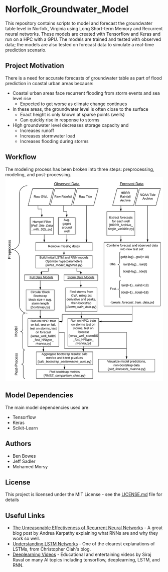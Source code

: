 # Norfolk_Groundwater_Model
This repository contains scripts to model and forecast the groundwater table level in Norfolk, Virginia using Long Short-term Memory and Recurrent neural networks. These models are created with Tensorflow and Keras and run on a HPC with a GPU. The models are trained and tested with observed data; the models are also tested on forecast data to simulate a real-time prediction scenario.

## Project Motivation
There is a need for accurate forecasts of groundwater table as part of flood prediction in coastal urban areas because:

- Coastal urban areas face recurrent flooding from storm events and sea level rise
  - Expected to get worse as climate change continues
- In these areas, the groundwater level is often close to the surface
  - Exact height is only known at sparse points (wells)
  - Can quickly rise in response to storms
- High groundwater level decreases storage capacity and
  - Increases runoff
  - Increases stormwater load
  - Increases flooding during storms

## Workflow
The modeling process has been broken into three steps: preprocessing, modeling, and post-processing.
![alt-tag](https://github.com/UVAdMIST/Norfolk_Groundwater_Model/blob/master/Norfolk_GWL_workflow.png)

## Model Dependencies
The main model dependencies used are:
- Tensorflow
- Keras
- Scikit-Learn

## Authors
- Ben Bowes
- Jeff Sadler
- Mohamed Morsy

## License
This project is licensed under the MIT License - see the [LICENSE.md](https://github.com/UVAdMIST/Norfolk_Groundwater_Model/blob/master/LICENSE) file for details

## Useful Links
- [The Unreasonable Effectiveness of Recurrent Neural Networks](http://karpathy.github.io/2015/05/21/rnn-effectiveness/) - A great blog post by Andrea Karpathy explaining what RNNs are and why they work so well.
- [Understanding LSTM Networks](http://colah.github.io/posts/2015-08-Understanding-LSTMs/) - One of the clearest explanations of LSTMs, from Christopher Olah's blog.
- [Deeplearning Videos](https://www.youtube.com/channel/UCWN3xxRkmTPmbKwht9FuE5A/playlists) - Educational and entertaining videos by Siraj Raval on many AI topics including tensorflow, deeplearning, LSTM, and RNN.
